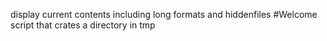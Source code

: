 display current contents including long formats and hiddenfiles
#Welcome
 script that crates a directory in tmp
